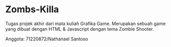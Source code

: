 # Zombs-Killa
Tugas projek akhir dari mata kuliah Grafika Game. Merupakan sebuah game yang dibuat dengan HTML &amp; Javascript dengan tema Zombie Shooter.

Anggota:
71220872/Nathanael Santoso

